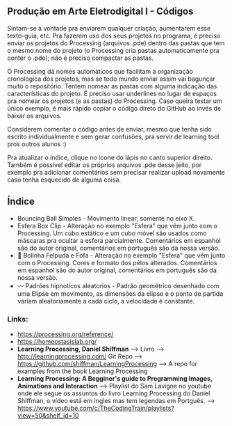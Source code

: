 ## Produção em Arte Eletrodigital I - Códigos

Sintam-se à vontade pra enviarem qualquer criação, aumentarem esse texto-guia, etc. Pra fazerem uso dos seus projetos no programa, é preciso enviar os projetos do Processing (arquivos .pde) dentro das pastas que tem o mesmo nome do projeto (o Processing cria pastas automaticamente pra conter o .pde); não é preciso compactar as pastas.

O Processing dá nomes automáticos que facilitam a organização cronológica dos projetos, mas se todo mundo enviar assim vai bagunçar muito o repositório. Tentem nomear as pastas com alguma indicação das características do projeto. É preciso usar underlines no lugar de espaços pra nomear os projetos (e as pastas) do Processing. Caso queira testar um único exemplo, é mais rápido copiar o código direto do GitHub ao invés de baixar os arquivos.

Considerem comentar o código antes de enviar, mesmo que tenha sido escrito individualmente e sem gerar confusões, pra servir de learning tool pros outros alunos :)

Pra atualizar o índice, clique no ícone do lápis no canto superior direito. Também é possível editar os próprios arquivos .pde desse jeito, por exemplo pra adicionar comentários sem precisar realizar upload novamente caso tenha esquecido de alguma coisa.

## Índice


* Bouncing Ball Simples - Movimento linear, somente no eixo X. 
* Esfera Box Clip - Alteração no exemplo "Esfera" que vêm junto com o Processing. Um cubo estático e um cubo móvel são usados como máscaras pra ocultar a esfera parcialmente. Comentários em espanhol são do autor original, comentários em português são da nossa versão.
* 🌈  Bolinha Felpuda e Fofa  -  Alteração no exemplo "Esfera" que vêm junto com o Processing. Cores e formato dos pêlos alterados. Comentários em espanhol são do autor original, comentários em português são da nossa versão.
* 〰️  Padrões hipnoticos aleatorios - Padrão geométrico desenhado com uma Elipse em movimento, as dimensões da elipse e o ponto de partida variam aleatoriamente a cada ciclo, a velocidade é constante. 

### Links:

* https://processing.org/reference/
* https://homeostasislab.org/
* __Learning Processing, Daniel Shiffman__ --> Livro --> http://learningprocessing.com/ 
   Git Repo --> https://github.com/shiffman/LearningProcessing --> A repo for examples from the book Learning Processing
*  __Learning Processing: A Begginer's guide to Programming Images, Animations and Interaction__ --> Playlist do Sam Lavigne no youtube onde ele segue os assuntos do livro Learning Processing do Daniel Shiffman, o vídeo está em Ingles mas tem legendas em Portguês. --> https://www.youtube.com/c/TheCodingTrain/playlists?view=50&shelf_id=10 
